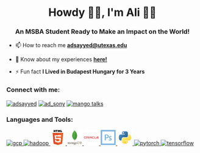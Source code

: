 <h1 align="center">Howdy 🤘🏽, I'm Ali 👍🏽</h1>
<h3 align="center">An MSBA Student Ready to Make an Impact on the World!</h3>

- 📫 How to reach me **adsayyed@utexas.edu**

- 📄 Know about my experiences **[here!](https://bit.ly/2MdbnGF)**

- ⚡ Fun fact **I Lived in Budapest Hungary for 3 Years**

<h3 align="left">Connect with me:</h3>
<p align="left">
<a href="https://linkedin.com/in/adsayyed" target="blank"><img align="center" src="https://cdn.jsdelivr.net/npm/simple-icons@3.0.1/icons/linkedin.svg" alt="adsayyed" height="30" width="40" /></a>
<a href="https://instagram.com/ad_sony" target="blank"><img align="center" src="https://cdn.jsdelivr.net/npm/simple-icons@3.0.1/icons/instagram.svg" alt="ad_sony" height="30" width="40" /></a>
<a href="https://bit.do/MangoTalks" target="blank"><img align="center" src="https://cdn.jsdelivr.net/npm/simple-icons@3.0.1/icons/youtube.svg" alt="mango talks" height="30" width="40" /></a>
</p>

<h3 align="left">Languages and Tools:</h3>
<p align="left"> <a href="https://cloud.google.com" target="_blank"> <img src="https://www.vectorlogo.zone/logos/google_cloud/google_cloud-icon.svg" alt="gcp" width="40" height="40"/> </a> <a href="https://hadoop.apache.org/" target="_blank"> <img src="https://www.vectorlogo.zone/logos/apache_hadoop/apache_hadoop-icon.svg" alt="hadoop" width="40" height="40"/> </a> <a href="https://www.w3.org/html/" target="_blank"> <img src="https://raw.githubusercontent.com/devicons/devicon/master/icons/html5/html5-original-wordmark.svg" alt="html5" width="40" height="40"/> </a> <a href="https://www.mongodb.com/" target="_blank"> <img src="https://raw.githubusercontent.com/devicons/devicon/master/icons/mongodb/mongodb-original-wordmark.svg" alt="mongodb" width="40" height="40"/> </a> <a href="https://www.microsoft.com/en-us/sql-server" target="_blank"> </a> <a href="https://www.oracle.com/" target="_blank"> <img src="https://raw.githubusercontent.com/devicons/devicon/master/icons/oracle/oracle-original.svg" alt="oracle" width="40" height="40"/> </a> <a href="https://www.photoshop.com/en" target="_blank"> <img src="https://raw.githubusercontent.com/devicons/devicon/master/icons/photoshop/photoshop-line.svg" alt="photoshop" width="40" height="40"/> </a> <a href="https://www.python.org" target="_blank"> <img src="https://raw.githubusercontent.com/devicons/devicon/master/icons/python/python-original.svg" alt="python" width="40" height="40"/> </a> <a href="https://pytorch.org/" target="_blank"> <img src="https://www.vectorlogo.zone/logos/pytorch/pytorch-icon.svg" alt="pytorch" width="40" height="40"/> </a> <a href="https://www.tensorflow.org" target="_blank"> <img src="https://www.vectorlogo.zone/logos/tensorflow/tensorflow-icon.svg" alt="tensorflow" width="40" height="40"/> </a> </p>
